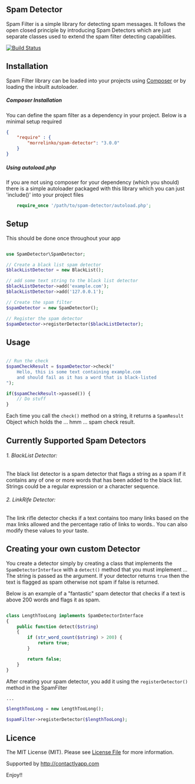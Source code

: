 Spam Detector
---------------------

Spam Filter is a simple library for detecting spam messages. It follows the open closed principle by introducing
Spam Detectors which are just separate classes used to extend the spam filter detecting capabilities.

[![Build Status](https://travis-ci.org/morrelinko/spam-detector.png?branch=master)](https://travis-ci.org/morrelinko/spam-detector)

## Installation

Spam Filter library can be loaded into your projects using [Composer](http://getcomposer.org) or by loading
the inbuilt autoloader.

##### Composer Installation

You can define the spam filter as a dependency in your project. Below is a minimal setup required

```json
{
	"require" : {
		"morrelinko/spam-detector": "3.0.0"
	}
}
```

##### Using autoload.php

If you are not using composer for your dependency (which you should) there is a simple autoloader packaged with
this library which you can just 'include()' into your project files

```php
	require_once '/path/to/spam-detector/autoload.php';
```

## Setup

This should be done once throughout your app

```php

use SpamDetector\SpamDetector;

// Create a black list spam detector
$blackListDetector = new BlackList();

// add some text string to the black list detector
$blackListDetector->add('example.com');
$blackListDetector->add('127.0.0.1');

// Create the spam filter
$spamDetector = new SpamDetector();

// Register the spam detector
$spamDetector->registerDetector($blackListDetector);
```

## Usage

```php

// Run the check
$spamCheckResult = $spamDetector->check("
	Hello, this is some text containing example.com
	and should fail as it has a word that is black-listed
");

if($spamCheckResult->passed()) {
	// Do stuff
}
```

Each time you call the ``check()`` method on a string, it returns a ``SpamResult``
Object which holds the ... hmm ... spam check result.

## Currently Supported Spam Detectors

###### 1. BlackList Detector:

The black list detector is a spam detector that flags a string as a spam  if it contains
any of one or more words that has been added to the black list.
Strings could be a regular expression or a character sequence.

###### 2. LinkRife Detector:

The link rifle detector checks if a text contains too many links based on the max links allowed
and the percentage ratio of links to words.. You can also modify these values to your taste.

## Creating your own custom Detector

You create a detector simply by creating a class that implements the ``SpamDetectorInterface``
with a ``detect()`` method that you must implement ... The string is passed as the argument.
If your detector returns ``true`` then the text is flagged as spam otherwise not spam if false is returned.

Below is an example of a "fantastic" spam detector that checks if a text is above 200 words and flags it as spam.

```php

class LengthTooLong implements SpamDetectorInterface
{
	public function detect($string)
	{
		if (str_word_count($string) > 200) {
			return true;
		}

		return false;
	}
}
```

After creating your spam detector, you add it using the ``registerDetector()`` method in the SpamFilter

```php
...

$lengthTooLong = new LengthTooLong();

$spamFilter->registerDetector($lengthTooLong);
```

## Licence

The MIT License (MIT). Please see [License File](https://github.com/morrelinko/simple-photo/blob/master/LICENSE) for more information.

Supported by http://contactlyapp.com

Enjoy!!